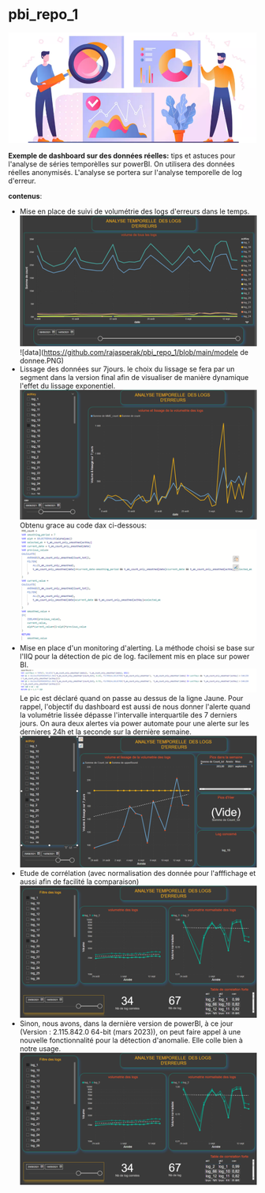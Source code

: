 # pbi_repo_1
![data](https://github.com/rajasperak/kana_tools/blob/main/data.png)

**Exemple de dashboard sur des données réelles:** 
tips et astuces pour l'analyse de séries temporèlles sur powerBI.
On utilisera des données réelles anonymisés. L'analyse se portera sur l'analyse temporelle de log d'erreur.

**contenus**:
- Mise en place de suivi de volumétrie des logs d'erreurs dans le temps.     
![data](https://github.com/rajasperak/pbi_repo_1/blob/main/page1PNG.PNG)
![data](https://github.com/rajasperak/pbi_repo_1/blob/main/modele de donnee.PNG)
- Lissage des données sur 7jours. le choix du lissage se fera par un segment dans la version final
afin de visualiser de manière dynamique l'effet du lissage exponentiel.
![data](https://github.com/rajasperak/pbi_repo_1/blob/main/page2.PNG)
Obtenu grace au code dax ci-dessous:
![data](https://github.com/rajasperak/pbi_repo_1/blob/main/page2_1.PNG)
- Mise en place d'un monitoring d'alerting. La méthode choisi se base sur l'IIQ pour la détection de pic de log. facilement mis en
  place sur power BI.                
 ![data](https://github.com/rajasperak/pbi_repo_1/blob/main/page2_2.PNG)
 Le pic est déclaré quand on passe au dessus de la ligne Jaune. Pour rappel, l'objectif du dashboard est aussi de nous donner
 l'alerte quand la volumétrie lissée dépasse l'intervalle interquartile des 7 derniers jours. On aura deux alertes via power automate
 pour une alerte sur les dernieres 24h et la seconde sur la dernière semaine.
 ![data](https://github.com/rajasperak/pbi_repo_1/blob/main/pics.PNG)
- Etude de corrélation (avec normalisation des donnée pour l'afffichage et aussi afin de facilité la comparaison)                      
 ![data](https://github.com/rajasperak/pbi_repo_1/blob/main/page3.PNG)
- Sinon, nous avons, dans la dernière version de powerBI, à ce jour (Version : 2.115.842.0 64-bit (mars 2023)), on peut faire appel à
une nouvelle fonctionnalité pour la détection d'anomalie. Elle colle bien à notre usage.
![data](https://github.com/rajasperak/pbi_repo_1/blob/main/page3.PNG)
